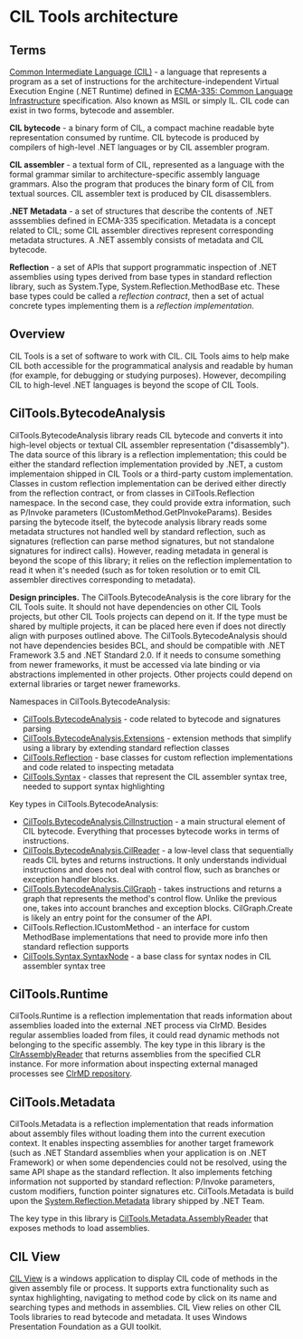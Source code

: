# CIL Tools architecture

## Terms

[Common Intermediate Language (CIL)](https://docs.microsoft.com/en-us/dotnet/standard/managed-code#intermediate-language--execution) - a language that represents a program as a set of instructions for the architecture-independent Virtual Execution Engine (.NET Runtime) defined in [ECMA-335: Common Language Infrastructure](https://www.ecma-international.org/publications-and-standards/standards/ecma-335/) specification. Also known as MSIL or simply IL. CIL code can exist in two forms, bytecode and assembler.

**CIL bytecode** - a binary form of CIL, a compact machine readable byte representation consumed by runtime. CIL bytecode is produced by compilers of high-level .NET languages or by CIL assembler program.

**CIL assembler** - a textual form of CIL, represented as a language with the formal grammar similar to architecture-specific assembly language grammars. Also the program that produces the binary form of CIL from textual sources. CIL assembler text is produced by CIL disassemblers.

**.NET Metadata** - a set of structures that describe the contents of .NET asssemblies defined in ECMA-335 specification. Metadata is a concept related to CIL; some CIL assembler directives represent corresponding metadata structures. A .NET assembly consists of metadata and CIL bytecode.

**Reflection** - a set of APIs that support programmatic inspection of .NET assemblies using types derived from base types in standard reflection library, such as System.Type, System.Reflection.MethodBase etc. These base types could be called a *reflection contract*, then a set of actual concrete types implementing them is a *reflection implementation*.

## Overview

CIL Tools is a set of software to work with CIL. CIL Tools aims to help make CIL both accessible for the programmatical analysis and readable by human (for example, for debugging or studying purposes). However, decompiling CIL to high-level .NET languages is beyond the scope of CIL Tools.

## CilTools.BytecodeAnalysis

CilTools.BytecodeAnalysis library reads CIL bytecode and converts it into high-level objects or textual CIL assembler representation ("disassembly"). The data source of this library is a reflection implementation; this could be either the standard reflection implementation provided by .NET, a custom implementaion shipped in CIL Tools or a third-party custom implementation. Classes in custom reflection implementation can be derived either directly from the reflection contract, or from classes in CilTools.Reflection namespace. In the second case, they could provide extra information, such as P/Invoke parameters (ICustomMethod.GetPInvokeParams). Besides parsing the bytecode itself, the bytecode analysis library reads some metadata structures not handled well by standard reflection, such as signatures (reflection can parse method signatures, but not standalone signatures for indirect calls). However, reading metadata in general is beyond the scope of this library; it relies on the reflection implementation to read it when it's needed (such as for token resolution or to emit CIL assembler directives corresponding to metadata).

**Design principles.** The CilTools.BytecodeAnalysis is the core library for the CIL Tools suite. It should not have dependencies on other CIL Tools projects, but other CIL Tools projects can depend on it. If the type must be shared by multiple projects, it can be placed here even if does not directly align with purposes outlined above. The CilTools.BytecodeAnalysis should not have dependencies besides BCL, and should be compatible with .NET Framework 3.5 and .NET Standard 2.0. If it needs to consume something from newer frameworks, it must be accessed via late binding or via abstractions implemented in other projects. Other projects could depend on external libraries or target newer frameworks.

Namespaces in CilTools.BytecodeAnalysis:

- [CilTools.BytecodeAnalysis](https://msdn-whiteknight.github.io/CilTools/api/CilTools.BytecodeAnalysis.html) - code related to bytecode and signatures parsing
- [CilTools.BytecodeAnalysis.Extensions](https://msdn-whiteknight.github.io/CilTools/api/CilTools.BytecodeAnalysis.Extensions.html) - extension methods that simplify using a library by extending standard reflection classes
- [CilTools.Reflection](https://msdn-whiteknight.github.io/CilTools/api/CilTools.Reflection.html) - base classes for custom reflection implementations and code related to inspecting metadata
- [CilTools.Syntax](https://msdn-whiteknight.github.io/CilTools/api/CilTools.Syntax.html) - classes that represent the CIL assembler syntax tree, needed to support syntax highlighting

Key types in CilTools.BytecodeAnalysis:

- [CilTools.BytecodeAnalysis.CilInstruction](https://msdn-whiteknight.github.io/CilTools/api/CilTools.BytecodeAnalysis.CilInstruction.html) - a main structural element of CIL bytecode. Everything that processes bytecode works in terms of instructions.
- [CilTools.BytecodeAnalysis.CilReader](https://msdn-whiteknight.github.io/CilTools/api/CilTools.BytecodeAnalysis.CilReader.html) - a low-level class that sequentially reads CIL bytes and returns instructions. It only understands individual instructions and does not deal with control flow, such as branches or exception handler blocks.
- [CilTools.BytecodeAnalysis.CilGraph](https://msdn-whiteknight.github.io/CilTools/api/CilTools.BytecodeAnalysis.CilGraph.html) - takes instructions and returns a graph that represents the method's control flow. Unlike the previous one, takes into account branches and exception blocks. CilGraph.Create is likely an entry point for the consumer of the API.
- CilTools.Reflection.ICustomMethod - an interface for custom MethodBase implementations that need to provide more info then standard reflection supports
- [CilTools.Syntax.SyntaxNode](https://msdn-whiteknight.github.io/CilTools/api/CilTools.Syntax.SyntaxNode.html) - a base class for syntax nodes in CIL assembler syntax tree

## CilTools.Runtime

CilTools.Runtime is a reflection implementation that reads information about assemblies loaded into the external .NET process via ClrMD. Besides regular assemblies loaded from files, it could read dynamic methods not belonging to the specific assembly. The key type in this library is the [ClrAssemblyReader](https://msdn-whiteknight.github.io/CilTools/api/CilTools.Runtime.ClrAssemblyReader.html) that returns assemblies from the specified CLR instance. For more information about inspecting external managed processes see [ClrMD repository](https://github.com/microsoft/clrmd).

## CilTools.Metadata

CilTools.Metadata is a reflection implementation that reads information about assembly files without loading them into the current execution context. It enables inspecting assemblies for another target framework (such as .NET Standard assemblies when your application is on .NET Framework) or when some dependencies could not be resolved, using the same API shape as the standard reflection. It also implements fetching information not supported by standard reflection: P/Invoke parameters, custom modifiers, function pointer signatures etc. CilTools.Metadata is build upon the [System.Reflection.Metadata](https://docs.microsoft.com/en-us/dotnet/api/system.reflection.metadata) library shipped by .NET Team. 

The key type in this library is [CilTools.Metadata.AssemblyReader](https://msdn-whiteknight.github.io/CilTools/api/CilTools.Metadata.AssemblyReader.html) that exposes methods to load assemblies.

## CIL View

[CIL View](https://github.com/MSDN-WhiteKnight/CilTools/tree/master/CilView) is a windows application to display CIL code of methods in the given assembly file or process. It supports extra functionality such as syntax highlighting, navigating to method code by click on its name and searching types and methods in assemblies. CIL View relies on other CIL Tools libraries to read bytecode and metadata. It uses Windows Presentation Foundation as a GUI toolkit.
